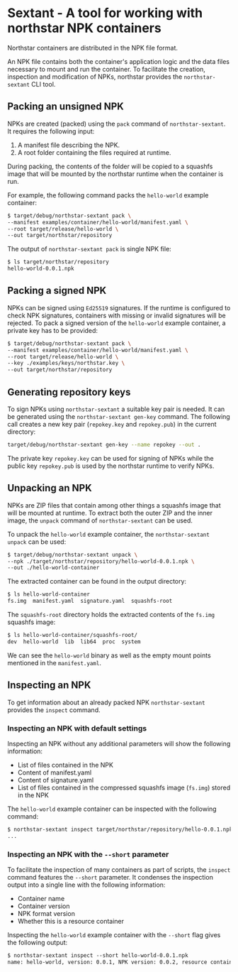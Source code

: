 # Sextant - A tool for working with northstar NPK containers

Northstar containers are distributed in the NPK file format.

An NPK file contains both the container's application logic and the data files
necessary to mount and run the container.  To facilitate the creation,
inspection and modification of NPKs, northstar provides the `northstar-sextant`
CLI tool.

## Packing an unsigned NPK

NPKs are created (packed) using the `pack` command of `northstar-sextant`.
It requires the following input:

1. A manifest file describing the NPK.
2. A root folder containing the files required at runtime.

During packing, the contents of the folder will be copied to a squashfs image
that will be mounted by the northstar runtime when the container is run.

For example, the following command packs the `hello-world` example container:

```bash
$ target/debug/northstar-sextant pack \
--manifest examples/container/hello-world/manifest.yaml \
--root target/release/hello-world \
--out target/northstar/repository
```

The output of `northstar-sextant pack` is single NPK file:

```bash
$ ls target/northstar/repository
hello-world-0.0.1.npk
```

## Packing a signed NPK

NPKs can be signed using `Ed25519` signatures. If the runtime is configured to
check NPK signatures, containers with missing or invalid signatures will be
rejected. To pack a signed version of the `hello-world` example container, a
private key has to be provided:

```bash
$ target/debug/northstar-sextant pack \
--manifest examples/container/hello-world/manifest.yaml \
--root target/release/hello-world \
--key ./examples/keys/northstar.key \
--out target/northstar/repository
```

## Generating repository keys

To sign NPKs using `northstar-sextant` a suitable key pair is needed.  It can be
generated using the `northstar-sextant gen-key` command.  The following call
creates a new key pair (`repokey.key` and `repokey.pub`) in the current
directory:

```bash
target/debug/northstar-sextant gen-key --name repokey --out .
```

The private key `repokey.key` can be used for signing of NPKs while the public
key `repokey.pub` is used by the northstar runtime to verify NPKs.

## Unpacking an NPK

NPKs are ZIP files that contain among other things a squashfs image that will be
mounted at runtime.  To extract both the outer ZIP and the inner image, the
`unpack` command of `northstar-sextant` can be used.

To unpack the `hello-world` example container, the `northstar-sextant unpack`
can be used:

```sh
$ target/debug/northstar-sextant unpack \
--npk ./target/northstar/repository/hello-world-0.0.1.npk \
--out ./hello-world-container
```

The extracted container can be found in the output directory:

```sh
$ ls hello-world-container
fs.img  manifest.yaml  signature.yaml  squashfs-root
```

The `squashfs-root` directory holds the extracted contents of the `fs.img`
squashfs image:

```sh
$ ls hello-world-container/squashfs-root/
dev  hello-world  lib  lib64  proc  system
```

We can see the `hello-world` binary as well as the empty mount points mentioned
in the `manifest.yaml`.

## Inspecting an NPK

To get information about an already packed NPK `northstar-sextant` provides the
`inspect` command.

### Inspecting an NPK with default settings

Inspecting an NPK without any additional parameters will show the following information:

- List of files contained in the NPK
- Content of manifest.yaml
- Content of signature.yaml
- List of files contained in the compressed squashfs image (`fs.img`) stored in
  the NPK

The `hello-world` example container can be inspected with the following command:

```sh
$ northstar-sextant inspect target/northstar/repository/hello-0.0.1.npk
...
```

### Inspecting an NPK with the `--short` parameter

To facilitate the inspection of many containers as part of scripts, the
`inspect` command features the `--short` parameter.  It condenses the inspection
output into a single line with the following information:

- Container name
- Container version
- NPK format version
- Whether this is a resource container

Inspecting the `hello-world` example container with the `--short` flag gives the
following output:

```markdown
$ northstar-sextant inspect --short hello-world-0.0.1.npk 
name: hello-world, version: 0.0.1, NPK version: 0.0.2, resource container: no
```

